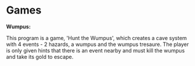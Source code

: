 # Games
**Wumpus:**

This program is a game, 'Hunt the Wumpus', which creates a cave system with 4 events - 2 hazards, a wumpus and the wumpus tresaure. The player is only given hints that there is an event nearby and must kill the wumpus and take its gold to escape.
